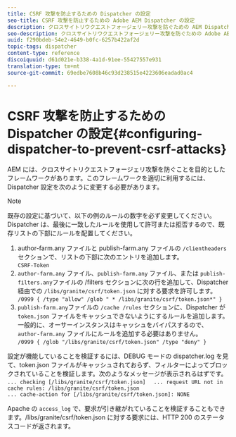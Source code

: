 ```yaml
---
title: CSRF 攻撃を防止するための Dispatcher の設定
seo-title: CSRF 攻撃を防止するための Adobe AEM Dispatcher の設定
description: クロスサイトリウクエストフォージェリー攻撃を防ぐための AEM Dispatcher の設定方法について説明します。
seo-description: クロスサイトリウクエストフォージェリー攻撃を防ぐための Adobe AEM Dispatcher の設定方法について説明します。
uuid: f290bdeb-54e2-4649-b0fc-6257b422af2d
topic-tags: dispatcher
content-type: reference
discoiquuid: d61d021e-b338-4a1d-91ee-55427557e931
translation-type: tm+mt
source-git-commit: 69edbe7608b46c93d238515e4223606eadad0ac4

---
```



# CSRF 攻撃を防止するための Dispatcher の設定{#configuring-dispatcher-to-prevent-csrf-attacks}

AEM には、クロスサイトリクエストフォージェリ攻撃を防ぐことを目的としたフレームワークがあります。このフレームワークを適切に利用するには、Dispatcher 設定を次のように変更する必要があります。

>[!NOTE]
>
>既存の設定に基づいて、以下の例のルールの数字を必ず変更してください。Dispatcher は、最後に一致したルールを使用して許可または拒否するので、既存リストの下部にルールを配置してください。

1. author-farm.any ファイルと publish-farm.any ファイルの `/clientheaders` セクションで、リストの下部に次のエントリを追加します。\
   `CSRF-Token`
1. `author-farm.any` ファイル、`publish-farm.any` ファイル、または `publish-filters.any`ファイルの /filters セクションに次の行を追加して、Dispatcher 経由での `/libs/granite/csrf/token.json` に対する要求を許可します。\
   `/0999 { /type "allow" /glob " * /libs/granite/csrf/token.json*" }`
1. `publish-farm.any`ファイルの `/cache /rules` セクションに、Dispatcher が `token.json` ファイルをキャッシュできないようにするルールを追加します。一般的に、オーサーインスタンスはキャッシュをバイパスするので、`author-farm.any` ファイルにルールを追加する必要はありません。\
   `/0999 { /glob "/libs/granite/csrf/token.json" /type "deny" }`

設定が機能していることを検証するには、DEBUG モードの dispatcher.log を見て、token.json ファイルがキャッシュされておらず、フィルターによってブロックされていることを検証します。次のようなメッセージが表示されるはずです。\
`... checking [/libs/granite/csrf/token.json]  `
`... request URL not in cache rules: /libs/granite/csrf/token.json`\
`... cache-action for [/libs/granite/csrf/token.json]: NONE`

Apache の `access_log` で、要求が引き継がれていることを検証することもできます。/libs/granite/csrf/token.json に対する要求には、HTTP 200 のステータスコードが返されます。
